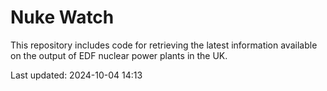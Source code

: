 # Nuke Watch

This repository includes code for retrieving the latest information available on the output of EDF nuclear power plants in the UK.

Last updated: 2024-10-04 14:13